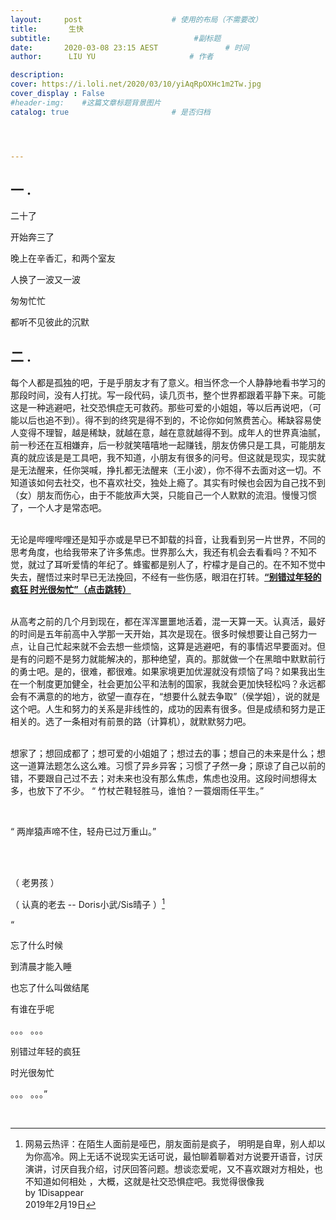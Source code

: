 ```yaml
---
layout:     post   				    # 使用的布局（不需要改）
title:       生快 
subtitle:    							 #副标题
date:       2020-03-08 23:15 AEST 				# 时间
author:      LIU YU						# 作者

description: 
cover: https://i.loli.net/2020/03/10/yiAqRpOXHc1m2Tw.jpg
cover_display : False
#header-img:  	#这篇文章标题背景图片
catalog: true 						# 是否归档




---
```




## 一 .



二十了

开始奔三了

晚上在辛香汇，和两个室友

人换了一波又一波

匆匆忙忙

都听不见彼此的沉默



## 二 .

每个人都是孤独的吧，于是乎朋友才有了意义。相当怀念一个人静静地看书学习的那段时间，没有人打扰。写一段代码，读几页书，整个世界都跟着平静下来。可能这是一种逃避吧，社交恐惧症无可救药。那些可爱的小姐姐，等以后再说吧，（可能以后也追不到）。得不到的终究是得不到的，不论你如何煞费苦心。稀缺容易使人变得不理智，越是稀缺，就越在意，越在意就越得不到。成年人的世界真油腻，前一秒还在互相嫌弃，后一秒就笑嘻嘻地一起赚钱，朋友仿佛只是工具，可能朋友真的就应该是是工具吧，我不知道，小朋友有很多的问号。但这就是现实，现实就是无法醒来，任你哭喊，挣扎都无法醒来（王小波），你不得不去面对这一切。不知道该如何去社交，也不喜欢社交，独处上瘾了。其实有时候也会因为自己找不到（女）朋友而伤心，由于不能放声大哭，只能自己一个人默默的流泪。慢慢习惯了，一个人才是常态吧。

<br>无论是哔哩哔哩还是知乎亦或是早已不卸载的抖音，让我看到另一片世界，不同的思考角度，也给我带来了许多焦虑。世界那么大，我还有机会去看看吗？不知不觉，就过了耳听爱情的年纪了。蜂蜜都是别人了，柠檬才是自己的。在不知不觉中失去，醒悟过来时早已无法挽回，不经有一些伤感，眼泪在打转。[**“别错过年轻的疯狂 时光很匆忙”（点击跳转）**](https://www.bilibili.com/video/av93784707?t=5)

<br>从高考之前的几个月到现在，都在浑浑噩噩地活着，混一天算一天。认真活，最好的时间是五年前高中入学那一天开始，其次是现在。很多时候想要让自己努力一点，让自己忙起来就不会去想一些烦恼，这算是逃避吧，有的事情迟早要面对。但是有的问题不是努力就能解决的，那种绝望，真的。那就做一个在黑暗中默默前行的勇士吧。是的，很难，都很难。如果家境更加优渥就没有烦恼了吗？如果我出生在一个制度更加健全，社会更加公平和法制的国家，我就会更加快轻松吗？永远都会有不满意的的地方，欲望一直存在，“想要什么就去争取”（侯学姐），说的就是这个吧。人生和努力的关系是非线性的，成功的因素有很多。但是成绩和努力是正相关的。选了一条相对有前景的路（计算机），就默默努力吧。

<br>想家了；想回成都了；想可爱的小姐姐了；想过去的事；想自己的未来是什么；想这一道算法题怎么这么难。习惯了异乡异客；习惯了孑然一身；原谅了自己以前的错，不要跟自己过不去；对未来也没有那么焦虑，焦虑也没用。这段时间想得太多，也放下了不少。 “ 竹杖芒鞋轻胜马，谁怕？一蓑烟雨任平生。”

<br>

“ 两岸猿声啼不住，轻舟已过万重山。”

<br><br>



（ 老男孩 ）

（ 认真的老去 -- Doris小武/Sis晴子 ）[^1]

“

忘了什么时候

到清晨才能入睡

也忘了什么叫做结尾

有谁在乎呢

。。。 。。。	

别错过年轻的疯狂

时光很匆忙

。。。 。。。”



<br>

[^1]:网易云热评：在陌生人面前是哑巴，朋友面前是疯子， 明明是自卑，别人却以为你高冷。网上无话不说现实无话可说，最怕聊着聊着对方说要开语音，讨厌演讲，讨厌自我介绍，讨厌回答问题。想谈恋爱呢，又不喜欢跟对方相处，也不知道如何相处 ，大概，这就是社交恐惧症吧。我觉得很像我   <br>by 1Disappear<br>2019年2月19日

